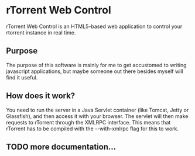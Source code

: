 # rTorrent Web Control

rTorrent Web Control is an HTML5-based web application to control your rtorrent instance in real time.

## Purpose

The purpose of this software is mainly for me to get accustomed to writing javascript applications,
but maybe someone out there besides myself will find it useful.

## How does it work?

You need to run the server in a Java Servlet container (like Tomcat, Jetty or Glassfish),
and then access it with your browser. The servlet will then make requests to rTorrent through
the XMLRPC interface. This means that rTorrent has to be compiled with the --with-xmlrpc flag
for this to work.

## TODO more documentation...
